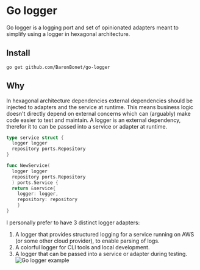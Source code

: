 # Go logger

Go logger is a logging port and set of opinionated adapters meant to simplify using a logger in hexagonal architecture.

## Install

```shell
go get github.com/BaronBonet/go-logger
```

## Why

In hexagonal architecture dependencies external dependencies should be injected to adapters and the service at runtime. This means business logic doesn't directly depend on external concerns which can (arguably) make code easier to test and maintain. A logger is an external dependency, therefor it to can be passed into a service or adapter at runtime. 

```go
type service struct {
  logger logger
  repository ports.Repository
}

func NewService(
  logger logger
  repository ports.Repository
  ) ports.Service {
  return &service{
    logger: logger,
    repository: repository
    }
}
```

I personally prefer to have 3 distinct logger adapters:

1. A logger that provides structured logging for a service running on AWS (or some other cloud provider), to enable parsing of logs.
2. A colorful logger for CLI tools and local development.
3. A logger that can be passed into a service or adapter during testing.
![Go logger example](https://cdn.ericcbonet.com/go-logger.png)
